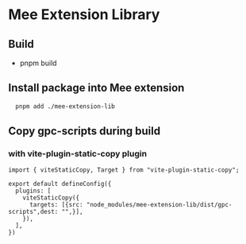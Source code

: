 # Mee Extension Library

## Build

- pnpm build

## Install package into Mee extension

```sh
  pnpm add ./mee-extension-lib
```

## Copy gpc-scripts during build

### with vite-plugin-static-copy plugin

    import { viteStaticCopy, Target } from "vite-plugin-static-copy";

    export default defineConfig({
      plugins: [
        viteStaticCopy({
          targets: [{src: "node_modules/mee-extension-lib/dist/gpc-scripts",dest: "",}],
        }),
      ],
    })
